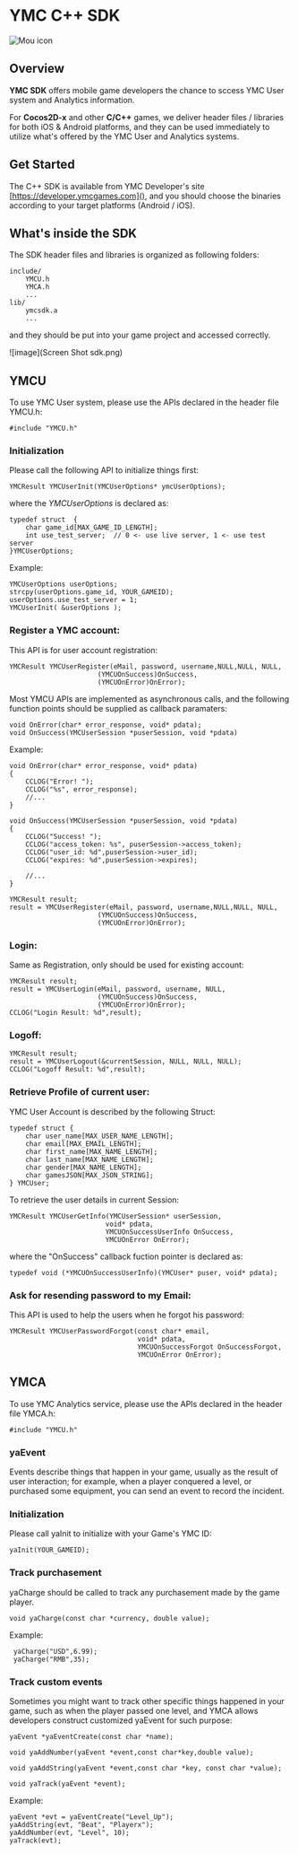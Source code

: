 # YMC C++ SDK 

![Mou icon](http://developer.ymcgames.com/images/ymc-logo.png)

## Overview

**YMC SDK** offers mobile game developers the chance to sccess YMC User system and Analytics information.

For **Cocos2D-x** and other **C/C++** games, we deliver header files / libraries for both iOS & Android platforms, and they can be used immediately to utilize what's offered by the YMC User and Analytics systems. 

## Get Started
The C++ SDK is available from YMC Developer's site [https://developer.ymcgames.com](), and you should choose the binaries according to your target platforms (Android / iOS).

## What's inside the SDK
The SDK header files and libraries is organized as following folders:
 
	include/
		YMCU.h
		YMCA.h
		...
	lib/	
		ymcsdk.a
		...

and they should be put into your game project and accessed correctly.

![image](Screen Shot sdk.png)

## YMCU 
To use YMC User system, please use the APIs declared in the header file YMCU.h:

	#include "YMCU.h"
	
### Initialization  
Please call the following API to initialize things first:
  
	YMCResult YMCUserInit(YMCUserOptions* ymcUserOptions);
where the *YMCUserOptions* is declared as:

    typedef struct  {
        char game_id[MAX_GAME_ID_LENGTH];
        int use_test_server;  // 0 <- use live server, 1 <- use test server
    }YMCUserOptions;
	
Example:

	YMCUserOptions userOptions;
    strcpy(userOptions.game_id, YOUR_GAMEID);
    userOptions.use_test_server = 1;
    YMCUserInit( &userOptions );
    	
### Register a YMC account:
This API is for user account registration:
  
	YMCResult YMCUserRegister(eMail, password, username,NULL,NULL, NULL,
                          (YMCUOnSuccess)OnSuccess,
                          (YMCUOnError)OnError);
                          
Most YMCU APIs are implemented as asynchronous calls, and the following function points should be supplied as callback paramaters:

    void OnError(char* error_response, void* pdata);
    void OnSuccess(YMCUserSession *puserSession, void *pdata)

Example:

    void OnError(char* error_response, void* pdata)
	{
    	CCLOG("Error! ");
    	CCLOG("%s", error_response);
        //...
	}

	void OnSuccess(YMCUserSession *puserSession, void *pdata)
	{
    	CCLOG("Success! ");
    	CCLOG("access_token: %s", puserSession->access_token);
    	CCLOG("user_id: %d",puserSession->user_id);
    	CCLOG("expires: %d",puserSession->expires);
    
    	//...
    }

	YMCResult result;
    result = YMCUserRegister(eMail, password, username,NULL,NULL, NULL,
                          (YMCUOnSuccess)OnSuccess,
                          (YMCUOnError)OnError);
                         
### Login:
Same as Registration, only should be used for existing account:

	YMCResult result;
	result = YMCUserLogin(eMail, password, username, NULL,
                          (YMCUOnSuccess)OnSuccess,
                          (YMCUOnError)OnError);
    CCLOG("Login Result: %d",result);
    

### Logoff:

	YMCResult result;
    result = YMCUserLogout(&currentSession, NULL, NULL, NULL);
    CCLOG("Logoff Result: %d",result);
    
### Retrieve Profile of current user:
YMC User Account is described by the following Struct:

    typedef struct {
        char user_name[MAX_USER_NAME_LENGTH];
        char email[MAX_EMAIL_LENGTH];
        char first_name[MAX_NAME_LENGTH];
        char last_name[MAX_NAME_LENGTH];
        char gender[MAX_NAME_LENGTH];
        char gamesJSON[MAX_JSON_STRING];
    } YMCUser;
    
To retrieve the user details in current Session:    
    	
	YMCResult YMCUserGetInfo(YMCUserSession* userSession,
                            void* pdata,
                            YMCUOnSuccessUserInfo OnSuccess,
                            YMCUOnError OnError);
where the "OnSuccess" callback fuction pointer is declared as:

	typedef void (*YMCUOnSuccessUserInfo)(YMCUser* puser, void* pdata);
                           
### Ask for resending password to my Email:
This API is used to help the users when he forgot his password:
 
	YMCResult YMCUserPasswordForgot(const char* email,
                                    void* pdata,
                                    YMCUOnSuccessForgot OnSuccessForgot,
                                    YMCUOnError OnError);
     

## YMCA
To use YMC Analytics service, please use the APIs declared in the header file YMCA.h:

	#include "YMCU.h"

### yaEvent
Events describe things that happen in your game, usually as the result of user interaction; for example, when a player conquered a level, or purchased some equipment, you can send an event to record the incident.

### Initialization
Please call yaInit to initialize with your Game's YMC ID:

	yaInit(YOUR_GAMEID);

### Track purchasement
yaCharge should be called to track any purchasement made by the game player.

    void yaCharge(const char *currency, double value);
    
Example:

     yaCharge("USD",6.99);
     yaCharge("RMB",35);
	
### Track custom events
Sometimes you might want to track other specific things happened in your game, such as when the player passed one level, and YMCA allows developers construct customized yaEvent for such purpose: 

	yaEvent *yaEventCreate(const char *name);

    void yaAddNumber(yaEvent *event,const char*key,double value);

    void yaAddString(yaEvent *event,const char *key, const char *value); 
    
    void yaTrack(yaEvent *event);		

Example:

	yaEvent *evt = yaEventCreate("Level_Up");
	yaAddString(evt, "Beat", "Playerx");
	yaAddNumber(evt, "Level", 10);
	yaTrack(evt);

